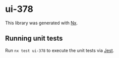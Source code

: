 # ui-378

This library was generated with [Nx](https://nx.dev).

## Running unit tests

Run `nx test ui-378` to execute the unit tests via [Jest](https://jestjs.io).
